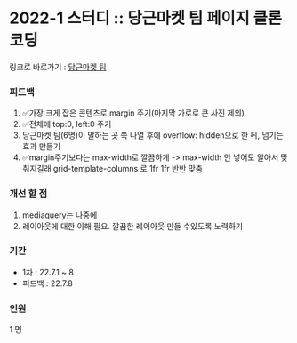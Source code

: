 <h1>
  2022-1 스터디 :: 당근마켓 팀 페이지 클론코딩
</h1>

링크로 바로가기 : <a href="https://kwakminjung.github.io/Clonecoding/">당근마켓 팀<a>

<h3>피드백</h3>
<ol>
  <li>✅가장 크게 잡은 콘텐츠로 margin 주기(마지막 가로로 큰 사진 제외)</li>
  <li>✅전체에 top:0, left:0 주기</li>
  <li>당근마켓 팀(6명)이 말하는 곳 쭉 나열 후에 overflow: hidden으로 한 뒤, 넘기는 효과 만들기</li>
  <li>✅margin주기보다는 max-width로 깔끔하게 -> max-width 안 넣어도 알아서 맞춰지길래 grid-template-columns 로 1fr 1fr 반반 맞춤</li>
</ol>

<h3>개선 할 점</h3>
<ol>
  <li>mediaquery는 나중에</li>
  <li>레이아웃에 대한 이해 필요. 깔끔한 레이아웃 만들 수있도록 노력하기</li>
</ol>

<h3>기간</h3>
<ul>
  <li>1차 : 22.7.1 ~ 8</li>
  <li>피드백 : 22.7.8</li>
</ul>
<h3>인원 </h3>1 명
